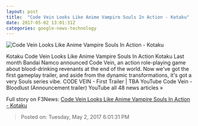 ```yaml
---
layout: post
title:  "Code Vein Looks Like Anime Vampire Souls In Action - Kotaku"
date: 2017-05-02 13:01:31Z
categories: google-news-technology
---
```


![Code Vein Looks Like Anime Vampire Souls In Action - Kotaku](https://i.kinja-img.com/gawker-media/image/upload/s--Yzyp1ezZ--/c_fill,fl_progressive,g_center,h_450,q_80,w_800/wxy162med8396zhofslz.jpg)

Kotaku Code Vein Looks Like Anime Vampire Souls In Action Kotaku Last month Bandai Namco announced Code Vein, an action role-playing game about blood-drinking revenants at the end of the world. Now we've got the first gameplay trailer, and aside from the dynamic transformations, it's got a very Souls series vibe. CODE VEIN - First Trailer | TBA YouTube Code Vein - Bloodlust (Announcement trailer) YouTube all 48 news articles »


Full story on F3News: [Code Vein Looks Like Anime Vampire Souls In Action - Kotaku](http://www.f3nws.com/n/NdJCWC)

> Posted on: Tuesday, May 2, 2017 6:01:31 PM
